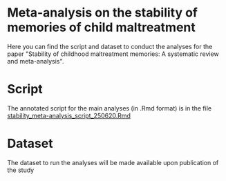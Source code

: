 # Meta-analysis on the stability of memories of child maltreatment

Here you can find the script and dataset to conduct the analyses for the paper "Stability of childhood maltreatment memories: A systematic review and meta-analysis".

# Script

The annotated script for the main analyses (in .Rmd format) is in the file [stability_meta-analysis_script_250620.Rmd](https://github.com/oonaghcoleman/maltreatment-memory-stability/blob/main/stability_meta_analysis_script_250620.Rmd)

# Dataset

The dataset to run the analyses will be made available upon publication of the study
